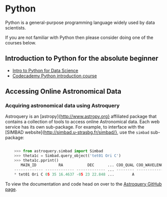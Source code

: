 # Python

Python is a general-purpose programming language widely used by data scientists.

If you are not familiar with Python then please consider doing one of the courses below.

## Introduction to Python for the absolute beginner

* <a href="https://www.datacamp.com/courses/intro-to-python-for-data-science" target="_blank">Intro to Python for Data Science</a>
* <a href="https://www.codecademy.com/learn/python" target="_blank">Codecademy Python introduction course</a>


## Accessing Online Astronomical Data

### Acquiring astronomical data using Astroquery

Astroquery is an [astropy]{http://www.astropy.org} affiliated package that
contains a collection of tools to access online Astronomical data. Each web
service has its own sub-package. For example, to interface with the [SIMBAD
website]{http://simbad.u-strasbg.fr/simbad/}, use the ``simbad`` sub-package:

```python

    >>> from astroquery.simbad import Simbad
    >>> theta1c = Simbad.query_object('tet01 Ori C')
    >>> theta1c.pprint()
       MAIN_ID          RA           DEC      ... COO_QUAL COO_WAVELENGTH     COO_BIBCODE
    ------------- ------------- ------------- ... -------- -------------- -------------------
    * tet01 Ori C 05 35 16.4637 -05 23 22.848 ...        A              O 2007A&A...474..653V
```

To view the documentation and code head on over to the <a href="https://github.com/astropy/astroquery" target="_blank">Astroquery GitHub page</a>.